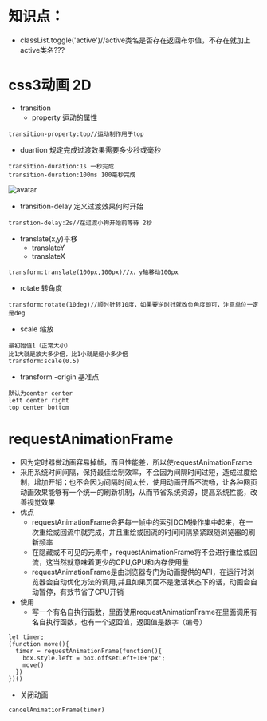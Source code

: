 # 知识点：
- classList.toggle('active')//active类名是否存在返回布尔值，不存在就加上active类名???

# css3动画 2D
- transition
  - property 运动的属性
```
transition-property:top//运动制作用于top
```
  - duartion 规定完成过渡效果需要多少秒或毫秒
```
transition-duration:1s 一秒完成
transition-duration:100ms 100毫秒完成
```
  ![avatar](1.png)
  - transition-delay 定义过渡效果何时开始
```
transtion-delay:2s//在过渡小狗开始前等待 2秒
```
- translate(x,y)平移
  -  translateY
  -  translateX
```
transform:translate(100px,100px)//x，y轴移动100px
```
- rotate  转角度
```
transform:rotate(10deg)//顺时针转10度，如果要逆时针就改负角度即可，注意单位一定是deg
```
- scale 缩放
```
最初始值1（正常大小）
比1大就是放大多少倍，比1小就是缩小多少倍
transform:scale(0.5)
```
- transform -origin 基准点
```
默认为center center
left center right
top center bottom
```
# requestAnimationFrame
- 因为定时器做动画容易掉帧，而且性能差，所以使requestAnimationFrame
- 采用系统时间间隔，保持最佳绘制效率，不会因为间隔时间过短，造成过度绘制，增加开销；也不会因为间隔时间太长，使用动画开盾不流畅，让各种网页动画效果能够有一个统一的刷新机制，从而节省系统资源，提高系统性能，改善视觉效果
- 优点
  - requestAnimationFrame会把每一帧中的索引DOM操作集中起来，在一次重绘或回流中就完成，并且重绘或回流的时间间隔紧紧跟随浏览器的刷新频率
  - 在隐藏或不可见的元素中，requestAnimationFrame将不会进行重绘或回流，这当然就意味着更少的CPU,GPU和内存使用量
  - requestAnimationFrame是由浏览器专门为动画提供的API，在运行时浏览器会自动优化方法的调用,并且如果页面不是激活状态下的话，动画会自动暂停，有效节省了CPU开销
- 使用
  - 写一个有名自执行函数，里面使用requestAnimationFrame在里面调用有名自执行函数，也有一个返回值，返回值是数字（编号）
```
let timer;
(function move(){
  timer = requestAnimationFrame(function(){
    box.style.left = box.offsetLeft+10+'px';
    move()
  })
})()
```
- 关闭动画
```
cancelAnimationFrame(timer)
```